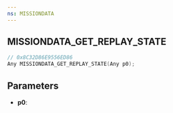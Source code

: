 ```yaml
---
ns: MISSIONDATA
---
```

## MISSIONDATA_GET_REPLAY_STATE

```c
// 0x8C32D86E9556ED86
Any MISSIONDATA_GET_REPLAY_STATE(Any p0);
```

## Parameters
* **p0**:
